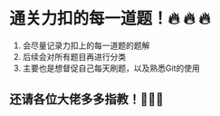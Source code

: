 # 通关力扣的每一道题！🔥 🔥 🔥
1. 会尽量记录力扣上的每一道题的题解
2. 后续会对所有题目再进行分类
3. 主要也是想督促自己每天刷题，以及熟悉Git的使用
## 还请各位大佬多多指教！🙏🙏🙏
